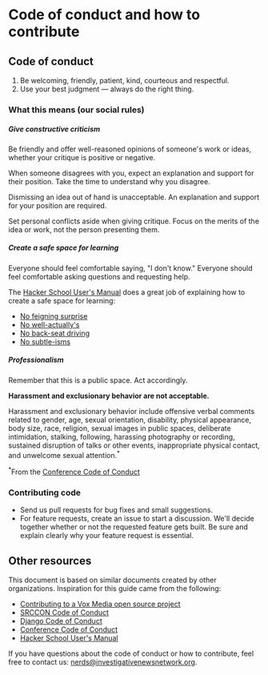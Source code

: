 # Code of conduct and how to contribute

## Code of conduct

1. Be welcoming, friendly, patient, kind, courteous and respectful.
2. Use your best judgment — always do the right thing.

### What this means (our social rules)

##### Give constructive criticism

Be friendly and offer well-reasoned opinions of someone's work or ideas, whether your critique is positive or negative.

When someone disagrees with you, expect an explanation and support for their position. Take the time to understand why you disagree.

Dismissing an idea out of hand is unacceptable. An explanation and support for your position are required.

Set personal conflicts aside when giving critique. Focus on the merits of the idea or work, not the person presenting them.


##### Create a safe space for learning

Everyone should feel comfortable saying, "I don't know." Everyone should feel comfortable asking questions and requesting help.

The [Hacker School User's Manual](https://www.hackerschool.com/manual) does a great job of explaining how to create a safe space for learning:

- [No feigning surprise](https://www.hackerschool.com/manual#no-feigned-surprise)
- [No well-actually's](https://www.hackerschool.com/manual#no-well-actuallys)
- [No back-seat driving](https://www.hackerschool.com/manual#no-backseat-driving)
- [No subtle-isms](https://www.hackerschool.com/manual#no-subtle-isms)
 

##### Professionalism

Remember that this is a public space. Act accordingly.

**Harassment and exclusionary behavior are not acceptable.**

Harassment and exclusionary behavior include offensive verbal comments related to gender, age, sexual orientation, disability, physical appearance, body size, race, religion, sexual images in public spaces, deliberate intimidation, stalking, following, harassing photography or recording, sustained disruption of talks or other events, inappropriate physical contact, and unwelcome sexual attention.<sup>*</sup>

<sup>*</sup>From the [Conference Code of Conduct](http://confcodeofconduct.com/)


### Contributing code

- Send us pull requests for bug fixes and small suggestions.
- For feature requests, create an issue to start a discussion. We'll decide together whether or not the requested feature gets built. Be sure and explain clearly why your feature request is essential.


## Other resources

This document is based on similar documents created by other organizations. Inspiration for this guide came from the following:

- [Contributing to a Vox Media open source project](https://github.com/voxmedia/open-source-contribution-guidelines)
- [SRCCON Code of Conduct](http://srccon.org/conduct/)
- [Django Code of Conduct](https://www.djangoproject.com/conduct/)
- [Conference Code of Conduct](http://confcodeofconduct.com/)
- [Hacker School User's Manual](https://www.hackerschool.com/manual#sub-sec-social-rules)

If you have questions about the code of conduct or how to contribute, feel free to contact us: nerds@investigativenewsnetwork.org.